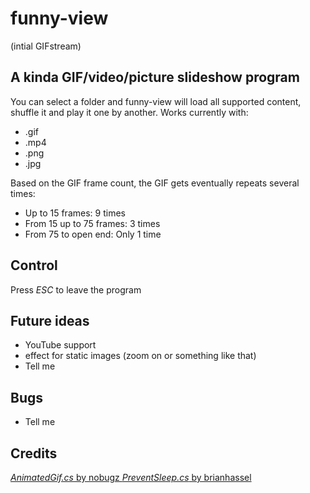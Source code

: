 # funny-view
(intial GIFstream)
## A kinda GIF/video/picture slideshow program

You can select a folder and funny-view will load all supported content, shuffle it and play it one by another.
Works currently with:
* .gif
* .mp4
* .png
* .jpg

Based on the GIF frame count, the GIF gets eventually repeats several times:
* Up to 15 frames: 9 times
* From 15 up to 75 frames: 3 times
* From 75 to open end: Only 1 time

## Control
Press _ESC_ to leave the program

## Future ideas
* YouTube support
* effect for static images (zoom on or something like that)
* Tell me

## Bugs
* Tell me

## Credits
[_AnimatedGif.cs_ by nobugz ](https://social.microsoft.com/Forums/en-US/fcb7d14d-d15b-4336-971c-94a80e34b85e/editing-animated-gifs-in-c?forum=netfxbcl)
[_PreventSleep.cs_ by brianhassel](https://gist.github.com/brianhassel/e918c7b9f1a6265ff8f9)

